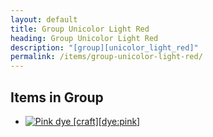 ```yaml
---
layout: default
title: Group Unicolor Light Red
heading: Group Unicolor Light Red
description: "[group][unicolor_light_red]"
permalink: /items/group-unicolor-light-red/
---
```



## Items in Group

<ul class="list-items clearfix">
    <li><a href="{{site.baseurl}}/items/dye-pink/"><img src="{{site.baseurl}}/assets/img/items/textures/dye_pink.png" data-toggle="tooltip" title="Pink dye [craft][dye:pink]"></a></li>
</ul>
